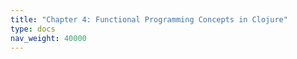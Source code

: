 ```yaml
---
title: "Chapter 4: Functional Programming Concepts in Clojure"
type: docs
nav_weight: 40000
---
```

